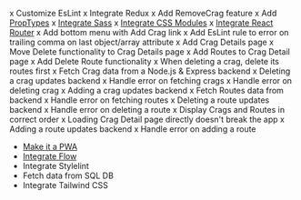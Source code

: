 x Customize EsLint
x Integrate Redux
x Add RemoveCrag feature
x Add [PropTypes](https://codesandbox.io/s/github/reduxjs/redux/tree/master/examples/todos-with-undo)
x [Integrate Sass](https://create-react-app.dev/docs/adding-a-sass-stylesheet)
x [Integrate CSS Modules](https://create-react-app.dev/docs/adding-a-css-modules-stylesheet)
x [Integrate React Router](https://create-react-app.dev/docs/adding-a-router)
x Add bottom menu with Add Crag link
x Add EsLint rule to error on trailing comma on last object/array attribute
x Add Crag Details page
x Move Delete functionality to Crag Details page
x Add Routes to Crag Detail page
x Add Delete Route functionality
x When deleting a crag, delete its routes first
x Fetch Crag data from a Node.js & Express backend
x Deleting a crag updates backend
x Handle error on fetching crags
x Handle error on deleting crag
x Adding a crag updates backend
x Fetch Routes data from backend
x Handle error on fetching routes
x Deleting a route updates backend
x Handle error on deleting a route
x Display Crags and Routes in correct order
x Loading Crag Detail page directly doesn't break the app
x Adding a route updates backend
x Handle error on adding a route

- [Make it a PWA](https://create-react-app.dev/docs/making-a-progressive-web-app)
- [Integrate Flow](https://create-react-app.dev/docs/adding-flow)
- Integrate Stylelint
- Fetch data from SQL DB
- Integrate Tailwind CSS
